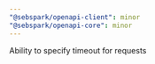 ```yaml
---
"@sebspark/openapi-client": minor
"@sebspark/openapi-core": minor
---
```


Ability to specify timeout for requests

